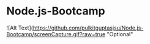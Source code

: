 # Node.js-Bootcamp

![Alt Text](https://github.com/pulkitguptasjsu/Node.js-Bootcamp/screenCapture.gif?raw=true "Optional"
